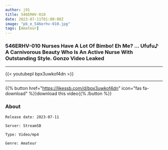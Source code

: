 ```yaml
---
author: j91
title: 546ERHV-010
date: 2023-07-11T01:00:00Z
image: "pb_e_546erhv-010.jpg"
tags: [Amateur]
---
```


### 546ERHV-010 Nurses Have A Lot Of Bimbo! Eh Me? … Ufufu♪ A Carnivorous Beauty Who Is An Active Nurse With Outstanding Style. Gonzo Video Leaked
___

{{< youtubepl bpx3uwkof4dn >}}
___

{{% button href="https://likessb.com/d/bpx3uwkof4dn" icon="fas fa-download" %}}download this video{{% /button %}}
### About

`Release date: 2023-07-11`

`Server: StreamSB`

`Type: Video/mp4`

`Genre:	Amateur`